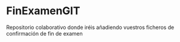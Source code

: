 # FinExamenGIT
Repositorio colaborativo donde iréis añadiendo vuestros ficheros de confirmación de fin de examen
